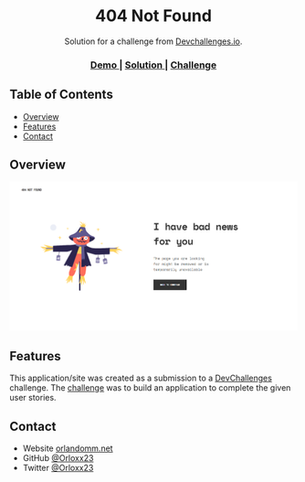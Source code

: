 <!-- Please update value in the {}  -->

<h1 align="center">404 Not Found</h1>

<div align="center">
   Solution for a challenge from  <a href="http://devchallenges.io" target="_blank">Devchallenges.io</a>.
</div>

<div align="center">
  <h3>
    <a href="https://orloxx23.github.io/404-not-found/">
      Demo
    </a>
    <span> | </span>
    <a href="https://devchallenges.io/solutions/mmhX637gclQbxmJLIYGt">
      Solution
    </a>
    <span> | </span>
    <a href="https://devchallenges.io/challenges/wBunSb7FPrIepJZAg0sY">
      Challenge
    </a>
  </h3>
</div>

<!-- TABLE OF CONTENTS -->

## Table of Contents

- [Overview](#overview)
- [Features](#features)
- [Contact](#contact)

<!-- OVERVIEW -->

## Overview

![screenshot](https://github.com/Orloxx23/404-not-found/blob/main/preview.png?raw=true)

## Features

<!-- List the features of your application or follow the template. Don't share the figma file here :) -->

This application/site was created as a submission to a [DevChallenges](https://devchallenges.io/challenges) challenge. The [challenge](https://devchallenges.io/challenges/wBunSb7FPrIepJZAg0sY) was to build an application to complete the given user stories.

## Contact

- Website [orlandomm.net](https://orlandomm.net)
- GitHub [@Orloxx23](https://github.com/orloxx23)
- Twitter [@Orloxx23](https://twitter.com/orloxx23)
